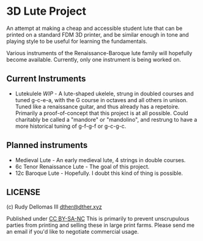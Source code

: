 # 3D Lute Project

An attempt at making a cheap and accessible student lute that can be printed on a standard FDM 3D printer,
and be similar enough in tone and playing style to be useful for learning the fundamentals.

Various instruments of the Renaissance-Baroque lute family will hopefully become available.
Currently, only one instrument is being worked on.

## Current Instruments

 - Lutekulele *WIP* - A lute-shaped ukelele, strung in doubled courses and tuned g-c-e-a,
   with the G course in octaves and all others in unison.
   Tuned like a renaissance guitar, and thus already has a repetoire.
   Primarily a proof-of-concept that this project is at all possible.
   Could charitably be called a "mandore" or "mandolino", and restrung to have a more historical
   tuning of g-f-g-f or g-c-g-c.

## Planned instruments

 - Medieval Lute - An early medieval lute, 4 strings in double courses.
 - 6c Tenor Renaissance Lute - The goal of this project.
 - 12c Baroque Lute - Hopefully. I doubt this kind of thing is possible.

## LICENSE

(c) Rudy Dellomas III <dther@dther.xyz>

Published under [CC BY-SA-NC][#license]
This is primarily to prevent unscrupulous parties from printing and selling these
in large print farms. Please send me an email if you'd like to negotiate commercial usage.

[#license]:https://creativecommons.org/licenses/by-nc-sa/4.0/
